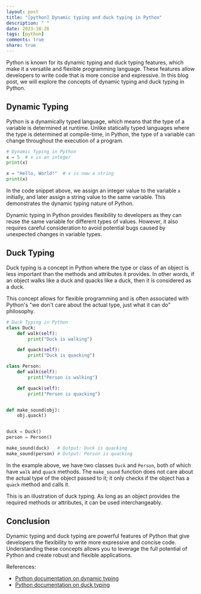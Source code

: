 ```yaml
---
layout: post
title: "[python] Dynamic typing and duck typing in Python"
description: " "
date: 2023-10-26
tags: [python]
comments: true
share: true
---
```


Python is known for its dynamic typing and duck typing features, which make it a versatile and flexible programming language. These features allow developers to write code that is more concise and expressive. In this blog post, we will explore the concepts of dynamic typing and duck typing in Python.

## Dynamic Typing
Python is a dynamically typed language, which means that the type of a variable is determined at runtime. Unlike statically typed languages where the type is determined at compile-time, in Python, the type of a variable can change throughout the execution of a program.

```python
# Dynamic Typing in Python
x = 5  # x is an integer
print(x)

x = "Hello, World!"  # x is now a string
print(x)
```

In the code snippet above, we assign an integer value to the variable `x` initially, and later assign a string value to the same variable. This demonstrates the dynamic typing nature of Python.

Dynamic typing in Python provides flexibility to developers as they can reuse the same variable for different types of values. However, it also requires careful consideration to avoid potential bugs caused by unexpected changes in variable types.


## Duck Typing
Duck typing is a concept in Python where the type or class of an object is less important than the methods and attributes it provides. In other words, if an object walks like a duck and quacks like a duck, then it is considered as a duck.

This concept allows for flexible programming and is often associated with Python's "we don't care about the actual type, just what it can do" philosophy.

```python
# Duck Typing in Python
class Duck:
    def walk(self):
        print("Duck is walking")

    def quack(self):
        print("Duck is quacking")

class Person:
    def walk(self):
        print("Person is walking")

    def quack(self):
        print("Person is quacking")


def make_sound(obj):
    obj.quack()


duck = Duck()
person = Person()

make_sound(duck)   # Output: Duck is quacking
make_sound(person) # Output: Person is quacking
```

In the example above, we have two classes `Duck` and `Person`, both of which have `walk` and `quack` methods. The `make_sound` function does not care about the actual type of the object passed to it; it only checks if the object has a `quack` method and calls it.

This is an illustration of duck typing. As long as an object provides the required methods or attributes, it can be used interchangeably.

## Conclusion
Dynamic typing and duck typing are powerful features of Python that give developers the flexibility to write more expressive and concise code. Understanding these concepts allows you to leverage the full potential of Python and create robust and flexible applications.

References:
- [Python documentation on dynamic typing](https://docs.python.org/3.9/glossary.html#term-dynamic-typing)
- [Python documentation on duck typing](https://docs.python.org/3/glossary.html#term-duck-typing)
